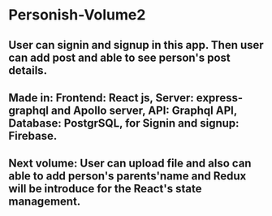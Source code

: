 # Personish-Volume2

## User can signin and signup in this app. Then user can add post and able to see person's post details. 

## Made in: Frontend: React js, Server: express-graphql and Apollo server, API: Graphql API, Database: PostgrSQL, for Signin and signup: Firebase. 

## Next volume: User can upload file and also can able to add person's parents'name and Redux will be introduce for the React's state management. 
